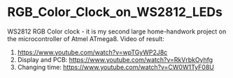 # RGB_Color_Clock_on_WS2812_LEDs
WS2812 RGB Color clock - it is my second large home-handwork project on the microcontroller of Atmel ATmega8.
Video of result: 
  1. https://www.youtube.com/watch?v=wpTGyWP2J8c
  2. Display and PCB: https://www.youtube.com/watch?v=RkVrbkOyhfg
  3. Changing time: https://www.youtube.com/watch?v=CW0W1TyF08U
